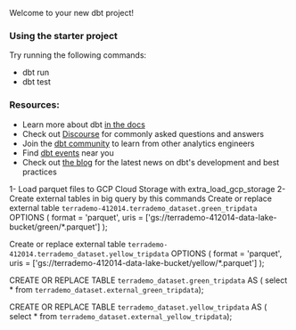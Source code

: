 Welcome to your new dbt project!

### Using the starter project

Try running the following commands:
- dbt run
- dbt test


### Resources:
- Learn more about dbt [in the docs](https://docs.getdbt.com/docs/introduction)
- Check out [Discourse](https://discourse.getdbt.com/) for commonly asked questions and answers
- Join the [dbt community](https://getdbt.com/community) to learn from other analytics engineers
- Find [dbt events](https://events.getdbt.com) near you
- Check out [the blog](https://blog.getdbt.com/) for the latest news on dbt's development and best practices


1- Load parquet files to GCP Cloud Storage with extra_load_gcp_storage
2- Create external tables in big query by this commands
Create or replace external table `terrademo-412014.terrademo_dataset.green_tripdata`
OPTIONS
(
  format = 'parquet',
  uris = ['gs://terrademo-412014-data-lake-bucket/green/*.parquet']
);


Create or replace external table `terrademo-412014.terrademo_dataset.yellow_tripdata`
OPTIONS
(
  format = 'parquet',
  uris = ['gs://terrademo-412014-data-lake-bucket/yellow/*.parquet']
);

CREATE OR REPLACE TABLE `terrademo_dataset.green_tripdata` AS (
select * from `terrademo_dataset.external_green_tripdata`);

CREATE OR REPLACE TABLE `terrademo_dataset.yellow_tripdata` AS (
select * from `terrademo_dataset.external_yellow_tripdata`);
